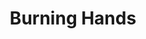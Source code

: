 ---
title: "Burning Hands"
permalink: /spells/burning-hands/
tags:
  - Spell
  - 1st Level
  - Evocation
  - Damage
  - Fire
available_for:
  - Sorcerer
  - Wizard
level: "1st Level"
school: "Evocation"
area: "15 ft"
shape: "Cone"
comp:
  - V
  - S
attack: "DEX Save"
effect: "Fire"
description: |
  As you hold your hands with thumbs touching and fingers spread, a thin sheet of flames shoots forth from your outstretched fingertips. Each creature in a 15-foot cone must make a dexterity saving throw. A creature takes 3d6 fire damage on a failed save, or half as much damage on a successful one.

  The fire ignites any flammable objects in the area that aren't being worn or carried.

  **At higher levels.** When you cast this spell using a spell slot of 2nd level or higher, the damage increases by 1d6 for each slot level above 1st.
excerpt: "As you hold your hands with thumbs touching and fingers spread, a thin sheet of flames shoots forth from your outstretched fingertips."
source: "Basic Rules"
---